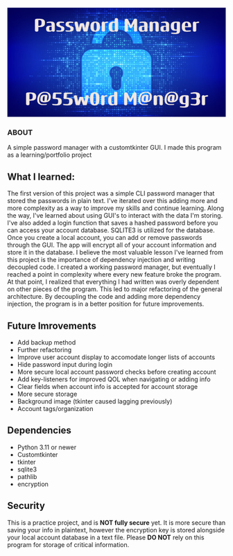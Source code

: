 ![Header](./assets/P@55w0rd_M@n@g3r.png)

### ABOUT
A simple password manager with a customtkinter GUI. I made this program as a learning/portfolio project

## What I learned:
The first version of this project was a simple CLI password manager that stored the passwords in plain text. I've iterated over this adding more and more complexity as a way to improve my skills and continue learning. Along the way, I've learned about using GUI's to interact with the data I'm storing. I've also added a login function that saves a hashed password before you can access your account database. SQLITE3 is utilized for the database. Once you create a local account, you can add or remove passwords through the GUI. The app will encrypt all of your account information and store it in the database. I believe the most valuable lesson I've learned from this project is the importance of dependency injection and writing decoupled code. I created a working password manager, but eventually I reached a point in complexity where every new feature broke the program. At that point, I realized that everything I had written was overly dependent on other pieces of the program. This led to major refactoring of the general architecture. By decoupling the code and adding more dependency injection, the program is in a better position for future improvements.

## Future Imrovements
- Add backup method
- Further refactoring
- Improve user account display to accomodate longer lists of accounts
- Hide password input during login
- More secure local account password checks before creating account
- Add key-listeners for improved QOL when navigating or adding info
- Clear fields when account info is accepted for account storage
- More secure storage
- Background image (tkinter caused lagging previously)
- Account tags/organization

## Dependencies
- Python 3.11 or newer
- Customtkinter
- tkinter
- sqlite3
- pathlib
- encryption


## Security
This is a practice project, and is **NOT fully secure** yet. It is more secure than saving your info in plaintext, however the encryption key is stored alongside your local account database in a text file. Please **DO NOT** rely on this program for storage of critical information.
